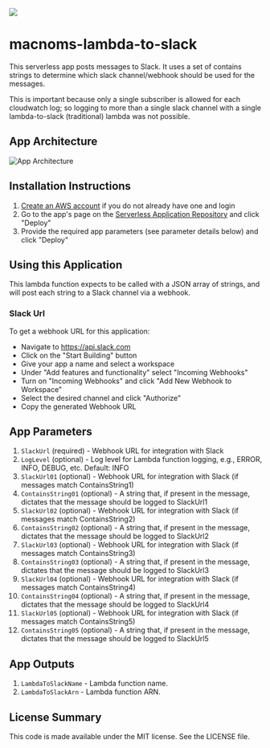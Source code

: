 [![](https://img.shields.io/badge/Available-serverless%20app%20repository-blue.svg)](https://serverlessrepo.aws.amazon.com/#/applications/arn:aws:serverlessrepo:us-east-1:289559741701:applications~macnoms-lambda-to-slack)

# macnoms-lambda-to-slack

This serverless app posts messages to Slack.  It uses a set of contains strings to 
determine which slack channel/webhook should be used for the messages.  

This is important because only a single subscriber is allowed for each cloudwatch
log; so logging to more than a single slack channel with a single lambda-to-slack 
(traditional) lambda was not possible.

## App Architecture

![App Architecture](https://github.com/keetonian/lambda-to-slack/raw/master/images/lambda-to-slack.png)

## Installation Instructions

1. [Create an AWS account](https://portal.aws.amazon.com/gp/aws/developer/registration/index.html) if you do not already have one and login
1. Go to the app's page on the [Serverless Application Repository](https://serverlessrepo.aws.amazon.com/applications/arn:aws:serverlessrepo:us-west-2:444108974876:applications~lambda-to-slack-multi) and click "Deploy"
1. Provide the required app parameters (see parameter details below) and click "Deploy"

## Using this Application

This lambda function expects to be called with a JSON array of strings, and will post each string to a Slack channel via a webhook.

### Slack Url
To get a webhook URL for this application:
* Navigate to https://api.slack.com
* Click on the "Start Building" button
* Give your app a name and select a workspace
* Under "Add features and functionality" select "Incoming Webhooks"
* Turn on "Incoming Webhooks" and click "Add New Webhook to Workspace"
* Select the desired channel and click "Authorize"
* Copy the generated Webhook URL

## App Parameters

1. `SlackUrl` (required) - Webhook URL for integration with Slack
1. `LogLevel` (optional) - Log level for Lambda function logging, e.g., ERROR, INFO, DEBUG, etc. Default: INFO
1. `SlackUrl01` (optional) - Webhook URL for integration with Slack (if messages match ContainsString1)
1. `ContainsString01` (optional) - A string that, if present in the message, dictates that the message should be logged to SlackUrl1
1. `SlackUrl02` (optional) - Webhook URL for integration with Slack (if messages match ContainsString2)
1. `ContainsString02` (optional) - A string that, if present in the message, dictates that the message should be logged to SlackUrl2
1. `SlackUrl03` (optional) - Webhook URL for integration with Slack (if messages match ContainsString3)
1. `ContainsString03` (optional) - A string that, if present in the message, dictates that the message should be logged to SlackUrl3
1. `SlackUrl04` (optional) - Webhook URL for integration with Slack (if messages match ContainsString4)
1. `ContainsString04` (optional) - A string that, if present in the message, dictates that the message should be logged to SlackUrl4
1. `SlackUrl05` (optional) - Webhook URL for integration with Slack (if messages match ContainsString5)
1. `ContainsString05` (optional) - A string that, if present in the message, dictates that the message should be logged to SlackUrl5

## App Outputs

1. `LambdaToSlackName` - Lambda function name.
1. `LambdaToSlackArn` - Lambda function ARN.

## License Summary

This code is made available under the MIT license. See the LICENSE file.
